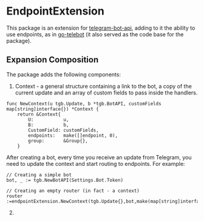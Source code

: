 # EndpointExtension
This package is an extension for [telegram-bot-api](https://github.com/go-telegram-bot-api/telegram-bot-api), adding to it the ability to use endpoints, as in [go-telebot](https://github.com/go-telebot/telebot) (it also served as the code base for the package).

## Expansion Composition
The package adds the following components:
1. Context - a general structure containing a link to the bot, a copy of the current update and an array of custom fields to pass inside the handlers.
```
func NewContext(u tgb.Update, b *tgb.BotAPI, customFields map[string]interface{}) *Context {
	return &Context{
		U:           u,
		B:           b,
		CustomField: customFields,
		endpoints:   make([]endpoint, 0),
		group:       &Group{},
	}
```
After creating a bot, every time you receive an update from Telegram, you need to update the context and start routing to endpoints. For example:
```
// Creating a simple bot
bot, _ := tgb.NewBotAPI(Settings.Bot.Token)

// Creating an empty router (in fact - a context)
router :=endpointExtension.NewContext(tgb.Update{},bot,make(map[string]interface{}))
```

2. 
